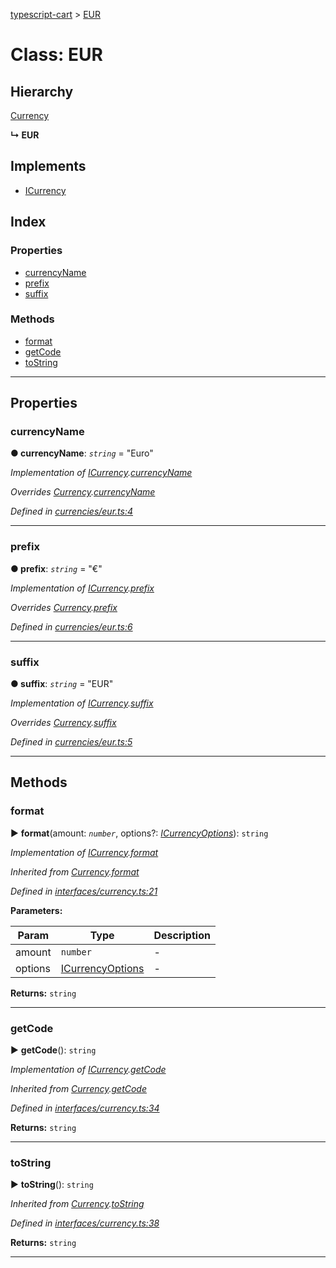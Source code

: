 [typescript-cart](../README.md) > [EUR](../classes/eur.md)



# Class: EUR

## Hierarchy


 [Currency](currency.md)

**↳ EUR**







## Implements

* [ICurrency](../interfaces/icurrency.md)

## Index

### Properties

* [currencyName](eur.md#currencyname)
* [prefix](eur.md#prefix)
* [suffix](eur.md#suffix)


### Methods

* [format](eur.md#format)
* [getCode](eur.md#getcode)
* [toString](eur.md#tostring)



---
## Properties
<a id="currencyname"></a>

###  currencyName

**●  currencyName**:  *`string`*  = "Euro"

*Implementation of [ICurrency](../interfaces/icurrency.md).[currencyName](../interfaces/icurrency.md#currencyname)*

*Overrides [Currency](currency.md).[currencyName](currency.md#currencyname)*

*Defined in [currencies/eur.ts:4](https://github.com/FlareMind/typescript-cart/blob/0489372/src/currencies/eur.ts#L4)*





___

<a id="prefix"></a>

###  prefix

**●  prefix**:  *`string`*  = "€"

*Implementation of [ICurrency](../interfaces/icurrency.md).[prefix](../interfaces/icurrency.md#prefix)*

*Overrides [Currency](currency.md).[prefix](currency.md#prefix)*

*Defined in [currencies/eur.ts:6](https://github.com/FlareMind/typescript-cart/blob/0489372/src/currencies/eur.ts#L6)*





___

<a id="suffix"></a>

###  suffix

**●  suffix**:  *`string`*  = "EUR"

*Implementation of [ICurrency](../interfaces/icurrency.md).[suffix](../interfaces/icurrency.md#suffix)*

*Overrides [Currency](currency.md).[suffix](currency.md#suffix)*

*Defined in [currencies/eur.ts:5](https://github.com/FlareMind/typescript-cart/blob/0489372/src/currencies/eur.ts#L5)*





___


## Methods
<a id="format"></a>

###  format

► **format**(amount: *`number`*, options?: *[ICurrencyOptions](../interfaces/icurrencyoptions.md)*): `string`



*Implementation of [ICurrency](../interfaces/icurrency.md).[format](../interfaces/icurrency.md#format)*

*Inherited from [Currency](currency.md).[format](currency.md#format)*

*Defined in [interfaces/currency.ts:21](https://github.com/FlareMind/typescript-cart/blob/0489372/src/interfaces/currency.ts#L21)*



**Parameters:**

| Param | Type | Description |
| ------ | ------ | ------ |
| amount | `number`   |  - |
| options | [ICurrencyOptions](../interfaces/icurrencyoptions.md)   |  - |





**Returns:** `string`





___

<a id="getcode"></a>

###  getCode

► **getCode**(): `string`



*Implementation of [ICurrency](../interfaces/icurrency.md).[getCode](../interfaces/icurrency.md#getcode)*

*Inherited from [Currency](currency.md).[getCode](currency.md#getcode)*

*Defined in [interfaces/currency.ts:34](https://github.com/FlareMind/typescript-cart/blob/0489372/src/interfaces/currency.ts#L34)*





**Returns:** `string`





___

<a id="tostring"></a>

###  toString

► **toString**(): `string`



*Inherited from [Currency](currency.md).[toString](currency.md#tostring)*

*Defined in [interfaces/currency.ts:38](https://github.com/FlareMind/typescript-cart/blob/0489372/src/interfaces/currency.ts#L38)*





**Returns:** `string`





___


